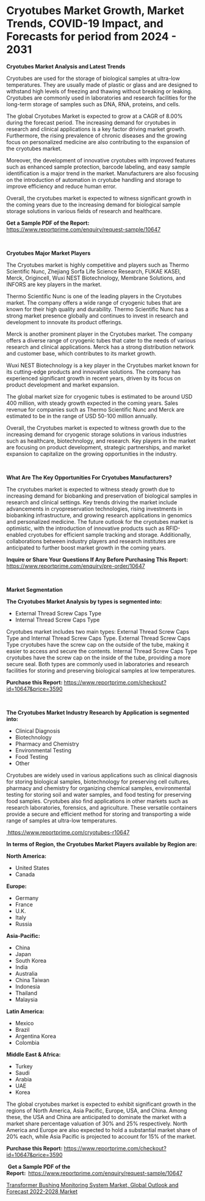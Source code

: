 <p><h1>Cryotubes Market Growth, Market Trends, COVID-19 Impact, and Forecasts for period from 2024 - 2031</h1></p><p><strong>Cryotubes Market Analysis and Latest Trends</strong></p>
<p><p>Cryotubes are used for the storage of biological samples at ultra-low temperatures. They are usually made of plastic or glass and are designed to withstand high levels of freezing and thawing without breaking or leaking. Cryotubes are commonly used in laboratories and research facilities for the long-term storage of samples such as DNA, RNA, proteins, and cells.</p><p>The global Cryotubes Market is expected to grow at a CAGR of 8.00% during the forecast period. The increasing demand for cryotubes in research and clinical applications is a key factor driving market growth. Furthermore, the rising prevalence of chronic diseases and the growing focus on personalized medicine are also contributing to the expansion of the cryotubes market.</p><p>Moreover, the development of innovative cryotubes with improved features such as enhanced sample protection, barcode labeling, and easy sample identification is a major trend in the market. Manufacturers are also focusing on the introduction of automation in cryotube handling and storage to improve efficiency and reduce human error.</p><p>Overall, the cryotubes market is expected to witness significant growth in the coming years due to the increasing demand for biological sample storage solutions in various fields of research and healthcare.</p></p>
<p><strong>Get a Sample PDF of the Report:&nbsp;</strong> <a href="https://www.reportprime.com/enquiry/request-sample/10647">https://www.reportprime.com/enquiry/request-sample/10647</a></p>
<p>&nbsp;</p>
<p><strong>Cryotubes Major Market Players</strong></p>
<p><p>The Cryotubes market is highly competitive and players such as Thermo Scientific Nunc, Zhejiang Sorfa Life Science Research, FUKAE KASEI, Merck, Origincell, Wuxi NEST Biotechnology, Membrane Solutions, and INFORS are key players in the market. </p><p>Thermo Scientific Nunc is one of the leading players in the Cryotubes market. The company offers a wide range of cryogenic tubes that are known for their high quality and durability. Thermo Scientific Nunc has a strong market presence globally and continues to invest in research and development to innovate its product offerings. </p><p>Merck is another prominent player in the Cryotubes market. The company offers a diverse range of cryogenic tubes that cater to the needs of various research and clinical applications. Merck has a strong distribution network and customer base, which contributes to its market growth.</p><p>Wuxi NEST Biotechnology is a key player in the Cryotubes market known for its cutting-edge products and innovative solutions. The company has experienced significant growth in recent years, driven by its focus on product development and market expansion.</p><p>The global market size for cryogenic tubes is estimated to be around USD 400 million, with steady growth expected in the coming years. Sales revenue for companies such as Thermo Scientific Nunc and Merck are estimated to be in the range of USD 50-100 million annually.</p><p>Overall, the Cryotubes market is expected to witness growth due to the increasing demand for cryogenic storage solutions in various industries such as healthcare, biotechnology, and research. Key players in the market are focusing on product development, strategic partnerships, and market expansion to capitalize on the growing opportunities in the industry.</p></p>
<p>&nbsp;</p>
<p><strong>What Are The Key Opportunities For Cryotubes Manufacturers?</strong></p>
<p><p>The cryotubes market is expected to witness steady growth due to increasing demand for biobanking and preservation of biological samples in research and clinical settings. Key trends driving the market include advancements in cryopreservation technologies, rising investments in biobanking infrastructure, and growing research applications in genomics and personalized medicine. The future outlook for the cryotubes market is optimistic, with the introduction of innovative products such as RFID-enabled cryotubes for efficient sample tracking and storage. Additionally, collaborations between industry players and research institutes are anticipated to further boost market growth in the coming years.</p></p>
<p><strong>Inquire or Share Your Questions If Any Before Purchasing This Report:</strong> <a href="https://www.reportprime.com/enquiry/pre-order/10647">https://www.reportprime.com/enquiry/pre-order/10647</a></p>
<p>&nbsp;</p>
<p><strong>Market Segmentation</strong></p>
<p><strong>The Cryotubes Market Analysis by types is segmented into:</strong></p>
<p><ul><li>External Thread Screw Caps Type</li><li>Internal Thread Screw Caps Type</li></ul></p>
<p><p>Cryotubes market includes two main types: External Thread Screw Caps Type and Internal Thread Screw Caps Type. External Thread Screw Caps Type cryotubes have the screw cap on the outside of the tube, making it easier to access and secure the contents. Internal Thread Screw Caps Type cryotubes have the screw cap on the inside of the tube, providing a more secure seal. Both types are commonly used in laboratories and research facilities for storing and preserving biological samples at low temperatures.</p></p>
<p><strong>Purchase this Report:&nbsp;</strong><a href="https://www.reportprime.com/checkout?id=10647&price=3590">https://www.reportprime.com/checkout?id=10647&price=3590</a></p>
<p>&nbsp;</p>
<p><strong>The Cryotubes Market Industry Research by Application is segmented into:</strong></p>
<p><ul><li>Clinical Diagnosis</li><li>Biotechnology</li><li>Pharmacy and Chemistry</li><li>Environmental Testing</li><li>Food Testing</li><li>Other</li></ul></p>
<p><p>Cryotubes are widely used in various applications such as clinical diagnosis for storing biological samples, biotechnology for preserving cell cultures, pharmacy and chemistry for organizing chemical samples, environmental testing for storing soil and water samples, and food testing for preserving food samples. Cryotubes also find applications in other markets such as research laboratories, forensics, and agriculture. These versatile containers provide a secure and efficient method for storing and transporting a wide range of samples at ultra-low temperatures.</p></p>
<p><a href="https://www.reportprime.com/cryotubes-r10647">&nbsp;https://www.reportprime.com/cryotubes-r10647</a></p>
<p><strong>In terms of Region, the Cryotubes Market Players available by Region are:</strong></p>
<p>
    <p> <strong> North America: </strong>
        <ul>
            <li>United States</li>
            <li>Canada</li>
        </ul>
        </p> 
    <p> <strong> Europe: </strong>
        <ul>
            <li>Germany</li>
            <li>France</li>
            <li>U.K.</li>
            <li>Italy</li>
            <li>Russia</li>
        </ul>
        </p> 
    <p> <strong> Asia-Pacific: </strong>
        <ul>
            <li>China</li>
            <li>Japan</li>
            <li>South Korea</li>
            <li>India</li>
            <li>Australia</li>
            <li>China Taiwan</li>
            <li>Indonesia</li>
            <li>Thailand</li>
            <li>Malaysia</li>
        </ul>
        </p> 
    <p> <strong> Latin America: </strong>
        <ul>
            <li>Mexico</li>
            <li>Brazil</li>
            <li>Argentina Korea</li>
            <li>Colombia</li>
        </ul>
        </p> 
    <p> <strong> Middle East & Africa: </strong>
        <ul>
            <li>Turkey</li>
            <li>Saudi</li>
            <li>Arabia</li>
            <li>UAE</li>
            <li>Korea</li>
        </ul>
    </p>
    </p>
<p><p>The global cryotubes market is expected to exhibit significant growth in the regions of North America, Asia Pacific, Europe, USA, and China. Among these, the USA and China are anticipated to dominate the market with a market share percentage valuation of 30% and 25% respectively. North America and Europe are also expected to hold a substantial market share of 20% each, while Asia Pacific is projected to account for 15% of the market.</p></p>
<p><strong>Purchase this Report: </strong><a href="https://www.reportprime.com/checkout?id=10647&price=3590">https://www.reportprime.com/checkout?id=10647&price=3590</a></p>
<p>&nbsp;<strong>Get a Sample PDF of the Report:&nbsp;&nbsp;</strong><a href="https://www.reportprime.com/enquiry/request-sample/10647">https://www.reportprime.com/enquiry/request-sample/10647</a></p>
<p><strong></strong></p>
<p><p><a href="https://issuu.com/reportprime-2/docs/transformer-bushing-monitoring-syst_161f7a801a5ad2">Transformer Bushing Monitoring System Market, Global Outlook and Forecast 2022-2028 Market</a></p></p>